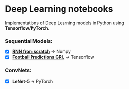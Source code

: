 # Deep Learning notebooks
Implementations of Deep Learning models in Python using __Tensorflow/PyTorch__. 

### Sequential Models:
- [x] [__RNN from scratch__](https://medium.com/nerd-for-tech/recurrent-neural-networks-3a0adb1d4515) -> Numpy
- [x] [__Football Predictions GRU__]() -> Tensorflow
### ConvNets:
- [x] __LeNet-5__ -> PyTorch
